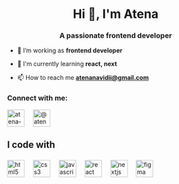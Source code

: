 <h1 align="center">Hi 👋, I'm Atena</h1>
<h3 align="center">A passionate frontend developer</h3>

- 🔭 I’m working as **frontend developer**

- 💬 I'm currently learning **react, next**

- 📫 How to reach me **atenanavidii@gmail.com**

<h3 align="left">Connect with me:</h3>

<p align="left">
<a href="https://linkedin.com/in/atena-navidi" target="blank"><img align="center" src="https://raw.githubusercontent.com/rahuldkjain/github-profile-readme-generator/master/src/images/icons/Social/linked-in-alt.svg" alt="atena-navidi" height="40" width="40" /></a>
  <img width="12" />
<a href="https://medium.com/@atenanavidi" target="blank"><img align="center" src="https://raw.githubusercontent.com/rahuldkjain/github-profile-readme-generator/master/src/images/icons/Social/medium.svg" alt="@atenanavidi" height="40" width="40" /></a>
</p>


<h2 align="left">I code with</h2>

###


<div align="left">
  <img src="https://cdn.jsdelivr.net/gh/devicons/devicon/icons/html5/html5-original.svg" height="40" alt="html5 logo"  />
  <img width="12" />
  <img src="https://cdn.jsdelivr.net/gh/devicons/devicon/icons/css3/css3-original.svg" height="40" alt="css3 logo"  />
  <img width="12" />
  <img src="https://cdn.jsdelivr.net/gh/devicons/devicon/icons/javascript/javascript-original.svg" height="40" alt="javascript logo"  />
  <img width="12" />
  <img src="https://cdn.jsdelivr.net/gh/devicons/devicon/icons/react/react-original.svg" height="40" alt="react logo"  />
  <img width="12" />
  <img src="https://cdn.jsdelivr.net/gh/devicons/devicon/icons/nextjs/nextjs-original.svg" height="40" alt="nextjs logo"  />
  <img width="12" />
  <img src="https://www.vectorlogo.zone/logos/figma/figma-icon.svg" alt="figma" width="40" height="40"/> 

</div>


